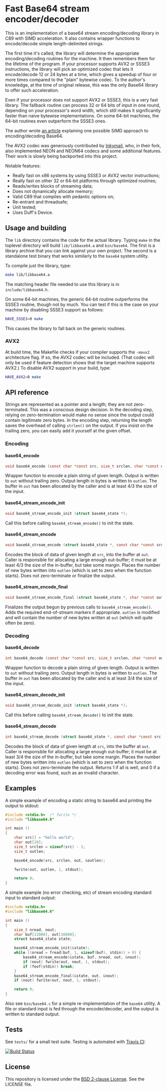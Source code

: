 # Fast Base64 stream encoder/decoder

This is an implementation of a base64 stream encoding/decoding library in C89
with SIMD acceleration. It also contains wrapper functions to encode/decode
simple length-delimited strings.

The first time it's called, the library will determine the appropriate
encoding/decoding routines for the machine. It then remembers them for the
lifetime of the program. If your processor supports AVX2 or SSSE3 instructions,
the library will pick an optimized codec that lets it encode/decode 12 or 24
bytes at a time, which gives a speedup of four or more times compared to the
"plain" bytewise codec. To the author's knowledge, at the time of original
release, this was the only Base64 library to offer such acceleration.

Even if your processor does not support AVX2 or SSSE3, this is a very fast
library. The fallback routine can process 32 or 64 bits of input in one round,
depending on your processor's word width, which still makes it significantly
faster than naive bytewise implementations. On some 64-bit machines, the 64-bit
routines even outperform the SSSE3 ones.

The author wrote
[an article](http://www.alfredklomp.com/programming/sse-base64) explaining one
possible SIMD approach to encoding/decoding Base64.

The AVX2 codec was generously contributed by
[Inkymail](https://github.com/inkymail/base64), who, in their fork, also
implemented NEON and NEON64 codecs and some additional features. Their work is
slowly being backported into this project.

Notable features:

- Really fast on x86 systems by using SSSE3 or AVX2 vector instructions;
- Really fast on other 32 or 64-bit platforms through optimized routines;
- Reads/writes blocks of streaming data;
- Does not dynamically allocate memory;
- Valid C89 that compiles with pedantic options on;
- Re-entrant and threadsafe;
- Unit tested;
- Uses Duff's Device.

## Usage and building

The `lib` directory contains the code for the actual library. Typing `make` in
the toplevel directory will build `lib/libbase64.a` and `bin/base64`. The first
is a library archive that you can link against your own project. The second is
a standalone test binary that works similarly to the `base64` system utility.

To compile just the library, type:

```sh
make lib/libbase64.a
```

The matching header file needed to use this library is in `include/libbase64.h`.

On some 64-bit machines, the generic 64-bit routine outperforms the SSSE3
routine, though not by much. You can test if this is the case on your machine
by disabling SSSE3 support as follows:

```sh
HAVE_SSSE3=0 make
```

This causes the library to fall back on the generic routines.

### AVX2

At build time, the Makefile checks if your compiler supports the `-mavx2`
architecture flag. If so, the AVX2 codec will be included. (That codec will
only be used if feature detection shows that the target machine supports AVX2.)
To disable AVX2 support in your build, type:

```sh
HAVE_AVX2=0 make
```

## API reference

Strings are represented as a pointer and a length; they are not
zero-terminated. This was a conscious design decision. In the decoding step,
relying on zero-termination would make no sense since the output could contain
legitimate zero bytes. In the encoding step, returning the length saves the
overhead of calling `strlen()` on the output. If you insist on the trailing
zero, you can easily add it yourself at the given offset.

### Encoding

#### base64_encode

```c
void base64_encode (const char *const src, size_t srclen, char *const out, size_t *const outlen);
```

Wrapper function to encode a plain string of given length.
Output is written to `out` without trailing zero.
Output length in bytes is written to `outlen`.
The buffer in `out` has been allocated by the caller and is at least 4/3 the size of the input.

#### base64_stream_encode_init

```c
void base64_stream_encode_init (struct base64_state *);
```

Call this before calling `base64_stream_encode()` to init the state.

#### base64_stream_encode

```c
void base64_stream_encode (struct base64_state *, const char *const src, size_t srclen, char *const out, size_t *const outlen);
```

Encodes the block of data of given length at `src`, into the buffer at `out`.
Caller is responsible for allocating a large enough out-buffer; it must be at least 4/3 the size of the in-buffer, but take some margin.
Places the number of new bytes written into `outlen` (which is set to zero when the function starts).
Does not zero-terminate or finalize the output.

#### base64_stream_encode_final

```c
void base64_stream_encode_final (struct base64_state *, char *const out, size_t *outlen);
```

Finalizes the output begun by previous calls to `base64_stream_encode()`.
Adds the required end-of-stream markers if appropriate.
`outlen` is modified and will contain the number of new bytes written at `out` (which will quite often be zero).

### Decoding

#### base64_decode

```c
int base64_decode (const char *const src, size_t srclen, char *const out, size_t *const outlen);
```

Wrapper function to decode a plain string of given length.
Output is written to `out` without trailing zero. Output length in bytes is written to `outlen`.
The buffer in `out` has been allocated by the caller and is at least 3/4 the size of the input.

#### base64_stream_decode_init

```c
void base64_stream_decode_init (struct base64_state *);
```

Call this before calling `base64_stream_decode()` to init the state.

#### base64_stream_decode

```c
int base64_stream_decode (struct base64_state *, const char *const src, size_t srclen, char *const out, size_t *const outlen);
```

Decodes the block of data of given length at `src`, into the buffer at `out`.
Caller is responsible for allocating a large enough out-buffer; it must be at least 3/4 the size of the in-buffer, but take some margin.
Places the number of new bytes written into `outlen` (which is set to zero when the function starts).
Does not zero-terminate the output.
Returns 1 if all is well, and 0 if a decoding error was found, such as an invalid character.

## Examples

A simple example of encoding a static string to base64 and printing the output
to stdout:

```c
#include <stdio.h>	/* fwrite */
#include "libbase64.h"

int main ()
{
	char src[] = "hello world";
	char out[20];
	size_t srclen = sizeof(src) - 1;
	size_t outlen;

	base64_encode(src, srclen, out, &outlen);

	fwrite(out, outlen, 1, stdout);

	return 0;
}
```

A simple example (no error checking, etc) of stream encoding standard input to
standard output:

```c
#include <stdio.h>
#include "libbase64.h"

int main ()
{
	size_t nread, nout;
	char buf[12000], out[16000];
	struct base64_state state;

	base64_stream_encode_init(&state);
	while ((nread = fread(buf, 1, sizeof(buf), stdin)) > 0) {
		base64_stream_encode(&state, buf, nread, out, &nout);
		if (nout) fwrite(out, nout, 1, stdout);
		if (feof(stdin)) break;
	}
	base64_stream_encode_final(&state, out, &nout);
	if (nout) fwrite(out, nout, 1, stdout);

	return 0;
}
```

Also see `bin/base64.c` for a simple re-implementation of the `base64` utility.
A file or standard input is fed through the encoder/decoder, and the output is
written to standard output.

## Tests

See `tests/` for a small test suite. Testing is automated with [Travis CI](https://travis-ci.org/aklomp/base64):

[![Build Status](https://travis-ci.org/aklomp/base64.png?branch=master)](https://travis-ci.org/aklomp/base64)

## License

This repository is licensed under the
[BSD 2-clause License](http://opensource.org/licenses/BSD-2-Clause). See the
LICENSE file.
